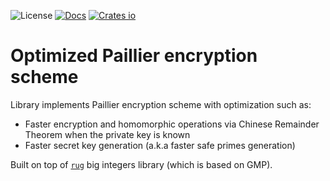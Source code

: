 ![License](https://img.shields.io/crates/l/fast-paillier.svg)
[![Docs](https://docs.rs/fast-paillier/badge.svg)](https://docs.rs/fast-paillier)
[![Crates io](https://img.shields.io/crates/v/fast-paillier.svg)](https://crates.io/crates/fast-paillier)

# Optimized Paillier encryption scheme

Library implements Paillier encryption scheme with optimization such as:

* Faster encryption and homomorphic operations via Chinese Remainder Theorem when
  the private key is known
* Faster secret key generation (a.k.a faster safe primes generation)

Built on top of [`rug`](https://docs.rs/rug) big integers library (which is based on GMP).